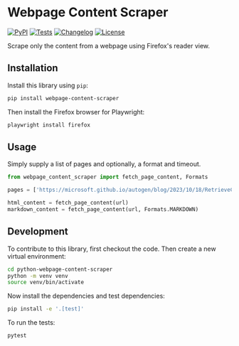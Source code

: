 # Webpage Content Scraper

[![PyPI](https://img.shields.io/pypi/v/webpage-content-scraper.svg)](https://pypi.org/project/webpage-content-scraper/)
[![Tests](https://github.com/ryan-blunden/python-webpage-content-scraper/actions/workflows/test.yml/badge.svg)](https://github.com/ryan-blunden/python-webpage-content-scraper/actions/workflows/test.yml)
[![Changelog](https://img.shields.io/github/v/release/ryan-blunden/python-webpage-content-scraper?include_prereleases&label=changelog)](https://github.com/ryan-blunden/python-webpage-content-scraper/releases)
[![License](https://img.shields.io/badge/license-Apache%202.0-blue.svg)](https://github.com/ryan-blunden/python-webpage-content-scraper/blob/main/LICENSE)

Scrape only the content from a webpage using Firefox's reader view.

## Installation

Install this library using `pip`:
```bash
pip install webpage-content-scraper
```

Then install the Firefox browser for Playwright:

```bash
playwright install firefox
```

## Usage

Simply supply a list of pages and optionally, a format and timeout.

```python
from webpage_content_scraper import fetch_page_content, Formats

pages = ['https://microsoft.github.io/autogen/blog/2023/10/18/RetrieveChat/']

html_content = fetch_page_content(url)
markdown_content = fetch_page_content(url, Formats.MARKDOWN)
```

## Development

To contribute to this library, first checkout the code. Then create a new virtual environment:
```bash
cd python-webpage-content-scraper
python -m venv venv
source venv/bin/activate
```
Now install the dependencies and test dependencies:
```bash
pip install -e '.[test]'
```
To run the tests:
```bash
pytest
```
